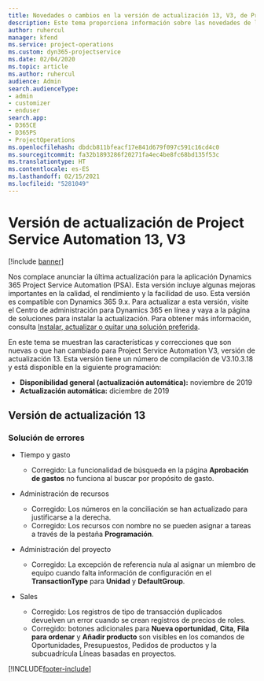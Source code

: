 ```yaml
---
title: Novedades o cambios en la versión de actualización 13, V3, de Project Service Automation
description: Este tema proporciona información sobre las novedades de la versión de actualización 13 de Project Service Automation, V3.
author: ruhercul
manager: kfend
ms.service: project-operations
ms.custom: dyn365-projectservice
ms.date: 02/04/2020
ms.topic: article
ms.author: ruhercul
audience: Admin
search.audienceType:
- admin
- customizer
- enduser
search.app:
- D365CE
- D365PS
- ProjectOperations
ms.openlocfilehash: dbdcb811bfeacf17e841d679f097c591c16cd4c0
ms.sourcegitcommit: fa32b1893286f20271fa4ec4be8fc68bd135f53c
ms.translationtype: HT
ms.contentlocale: es-ES
ms.lasthandoff: 02/15/2021
ms.locfileid: "5281049"
---
```

# <a name="project-service-automation-update-release-13-v3"></a>Versión de actualización de Project Service Automation 13, V3

[!include [banner](../includes/psa-now-project-operations.md)]

Nos complace anunciar la última actualización para la aplicación Dynamics 365 Project Service Automation (PSA). Esta versión incluye algunas mejoras importantes en la calidad, el rendimiento y la facilidad de uso. Esta versión es compatible con Dynamics 365 9.x. Para actualizar a esta versión, visite el Centro de administración para Dynamics 365 en línea y vaya a la página de soluciones para instalar la actualización. Para obtener más información, consulta [Instalar, actualizar o quitar una solución preferida](https://docs.microsoft.com/power-platform/admin/install-remove-preferred-solution).

En este tema se muestran las características y correcciones que son nuevas o que han cambiado para Project Service Automation V3, versión de actualización 13. Esta versión tiene un número de compilación de V3.10.3.18 y está disponible en la siguiente programación:

- **Disponibilidad general (actualización automática):** noviembre de 2019
- **Actualización automática:** diciembre de 2019


## <a name="update-release-13"></a>Versión de actualización 13 

### <a name="bug-fixes"></a>Solución de errores

- Tiempo y gasto

     - Corregido: La funcionalidad de búsqueda en la página **Aprobación de gastos** no funciona al buscar por propósito de gasto.

- Administración de recursos

     - Corregido: Los números en la conciliación se han actualizado para justificarse a la derecha.
     - Corregido: Los recursos con nombre no se pueden asignar a tareas a través de la pestaña **Programación**.

- Administración del proyecto

     - Corregido: La excepción de referencia nula al asignar un miembro de equipo cuando falta información de configuración en el **TransactionType** para **Unidad** y **DefaultGroup**.

- Sales

     - Corregido: Los registros de tipo de transacción duplicados devuelven un error cuando se crean registros de precios de roles.
     - Corregido: botones adicionales para **Nueva oportunidad**, **Cita**, **Fila para ordenar** y **Añadir producto** son visibles en los comandos de Oportunidades, Presupuestos, Pedidos de productos y la subcuadrícula Líneas basadas en proyectos.




[!INCLUDE[footer-include](../includes/footer-banner.md)]